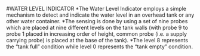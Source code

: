 #WATER LEVEL INDICATOR
*The Water Level Indicator employs a simple mechanism to detect and indicate the water level in  an overhead tank or any other water container.
*The sensing is done by using a set of nine probes which are placed at nine different levels on the tank walls (with probe 9 to probe 1 placed in increasing order of height, common probe (i.e. a supply carrying probe) is placed at the base of the tank).
*The level 8 represents the “tank full” condition while level 0 represents the “tank empty” condition.